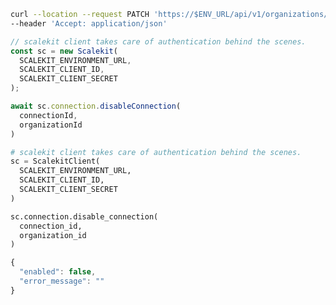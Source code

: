 
<CodeWithHeader method="patch" endpoint="/api/v1/organizations/{organization_id}/connections/{id}:disable">
<Tabs groupId="tech-stack" queryString>
<TabItem value="curl" label="cURL">

```bash showLineNumbers
curl --location --request PATCH 'https://$ENV_URL/api/v1/organizations/{organization_id}/connections/{id}:disable' \
--header 'Accept: application/json'
```

</TabItem>
<TabItem value="nodejs" label="Node.js">

```js showLineNumbers
// scalekit client takes care of authentication behind the scenes.
const sc = new Scalekit(
  SCALEKIT_ENVIRONMENT_URL,
  SCALEKIT_CLIENT_ID,
  SCALEKIT_CLIENT_SECRET
);

await sc.connection.disableConnection(
  connectionId, 
  organizationId
)

```

</TabItem>
<TabItem value="py" label="Python">

```python showLineNumbers
# scalekit client takes care of authentication behind the scenes.
sc = ScalekitClient(
  SCALEKIT_ENVIRONMENT_URL,
  SCALEKIT_CLIENT_ID,
  SCALEKIT_CLIENT_SECRET
)

sc.connection.disable_connection(
  connection_id,
  organization_id
)
```

</TabItem>
</Tabs>
</CodeWithHeader>
<CodeWithHeader title="Response">

```js
{
  "enabled": false,
  "error_message": ""
}
```

</CodeWithHeader>
